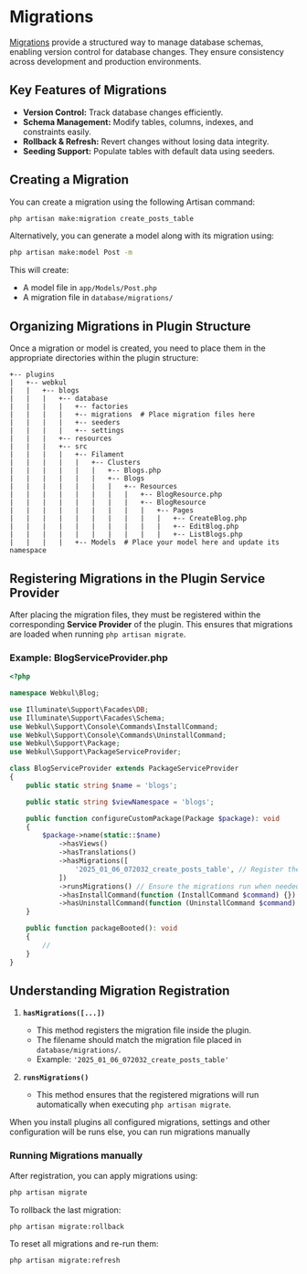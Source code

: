 # **Migrations**

<a href="https://laravel.com/docs/11.x/migrations" rel="nofollow external noopener noreferrer" target="_blank">Migrations</a> provide a structured way to manage database schemas, enabling version control for database changes. They ensure consistency across development and production environments.

## **Key Features of Migrations**

- **Version Control:** Track database changes efficiently.
- **Schema Management:** Modify tables, columns, indexes, and constraints easily.
- **Rollback & Refresh:** Revert changes without losing data integrity.
- **Seeding Support:** Populate tables with default data using seeders.

## **Creating a Migration**

You can create a migration using the following Artisan command:

```bash
php artisan make:migration create_posts_table
```

Alternatively, you can generate a model along with its migration using:

```bash
php artisan make:model Post -m
```

This will create:

- A model file in `app/Models/Post.php`
- A migration file in `database/migrations/`

## **Organizing Migrations in Plugin Structure**

Once a migration or model is created, you need to place them in the appropriate directories within the plugin structure:

```
+-- plugins
|   +-- webkul
|   |   +-- blogs
|   |   |   +-- database
|   |   |   |   +-- factories
|   |   |   |   +-- migrations  # Place migration files here
|   |   |   |   +-- seeders
|   |   |   |   +-- settings
|   |   |   +-- resources
|   |   |   +-- src
|   |   |   |   +-- Filament
|   |   |   |   |   +-- Clusters
|   |   |   |   |   |   +-- Blogs.php
|   |   |   |   |   |   +-- Blogs
|   |   |   |   |   |   |   +-- Resources
|   |   |   |   |   |   |   |   +-- BlogResource.php
|   |   |   |   |   |   |   |   +-- BlogResource
|   |   |   |   |   |   |   |   |   +-- Pages
|   |   |   |   |   |   |   |   |   |   +-- CreateBlog.php
|   |   |   |   |   |   |   |   |   |   +-- EditBlog.php
|   |   |   |   |   |   |   |   |   |   +-- ListBlogs.php
|   |   |   |   +-- Models  # Place your model here and update its namespace
```

## **Registering Migrations in the Plugin Service Provider**

After placing the migration files, they must be registered within the corresponding **Service Provider** of the plugin. This ensures that migrations are loaded when running `php artisan migrate`.

### **Example: BlogServiceProvider.php**

```php
<?php

namespace Webkul\Blog;

use Illuminate\Support\Facades\DB;
use Illuminate\Support\Facades\Schema;
use Webkul\Support\Console\Commands\InstallCommand;
use Webkul\Support\Console\Commands\UninstallCommand;
use Webkul\Support\Package;
use Webkul\Support\PackageServiceProvider;

class BlogServiceProvider extends PackageServiceProvider
{
    public static string $name = 'blogs';

    public static string $viewNamespace = 'blogs';

    public function configureCustomPackage(Package $package): void
    {
        $package->name(static::$name)
            ->hasViews()
            ->hasTranslations()
            ->hasMigrations([
                '2025_01_06_072032_create_posts_table', // Register the migration file
            ])
            ->runsMigrations() // Ensure the migrations run when needed
            ->hasInstallCommand(function (InstallCommand $command) {})
            ->hasUninstallCommand(function (UninstallCommand $command) {});
    }

    public function packageBooted(): void
    {
        //
    }
}
```

## **Understanding Migration Registration**

1. **`hasMigrations([...])`**

   - This method registers the migration file inside the plugin.
   - The filename should match the migration file placed in `database/migrations/`.
   - Example: `'2025_01_06_072032_create_posts_table'`

2. **`runsMigrations()`**
   - This method ensures that the registered migrations will run automatically when executing `php artisan migrate`.

When you install plugins all configured migrations, settings and other configuration will be runs else, you can run migrations manually

### **Running Migrations manually**

After registration, you can apply migrations using:

```bash
php artisan migrate
```

To rollback the last migration:

```bash
php artisan migrate:rollback
```

To reset all migrations and re-run them:

```bash
php artisan migrate:refresh
```
